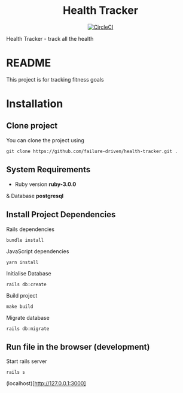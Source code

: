 <h1 align="center">Health Tracker</h1>

<div align="center">

[![CircleCI](https://circleci.com/gh/failure-driven/health-tracker.svg?style=svg)](https://circleci.com/gh/failure-driven/health-tracker)

</div>

Health Tracker - track all the health

# README

This project is for tracking fitness goals

# Installation

## Clone project

You can clone the project using

`git clone https://github.com/failure-driven/health-tracker.git .`

## System Requirements

* Ruby version **ruby-3.0.0**

& Database **postgresql**

## Install Project Dependencies

Rails dependencies

`bundle install`

JavaScript dependencies

`yarn install`

Initialise Database

`rails db:create`

Build project

`make build`

Migrate database

`rails db:migrate`

## Run file in the browser (development)

Start rails server

`rails s`

(localhost)[http://127.0.0.1:3000]
